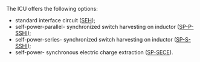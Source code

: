 The ICU offers the following options:
- standard interface circuit ([SEH](./SEH));
- self-power-parallel- synchronized switch harvesting on inductor  ([SP-P-SSHI](./SP-P-SSHI));
- self-power-series- synchronized switch harvesting on inductor  ([SP-S-SSHI](./SP-S-SSHI));
- self-power- synchronous electric charge extraction  ([SP-SECE](./SP-SECE)).